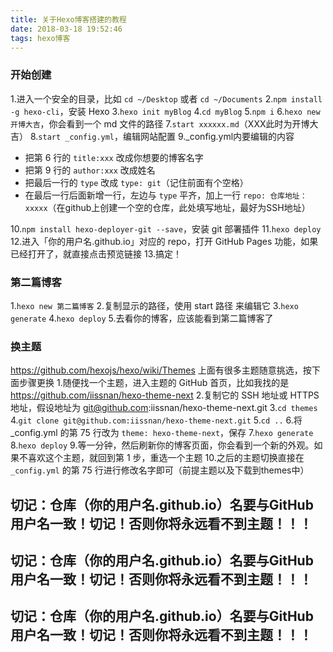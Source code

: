 ```yaml
---
title: 关于Hexo博客搭建的教程
date: 2018-03-18 19:52:46
tags: hexo博客
---
```

### 开始创建
1.进入一个安全的目录，比如 `cd ~/Desktop` 或者 `cd ~/Documents`
2.`npm install -g hexo-cli`，安装 Hexo
3.`hexo init myBlog`
4.`cd myBlog`
5.`npm i`
6.`hexo new 开博大吉`，你会看到一个 md 文件的路径
7.`start xxxxxx.md`（XXX此时为开博大吉）
8.`start _config.yml`，编辑网站配置
9._config.yml内要编辑的内容
- 把第 6 行的 `title:xxx`  改成你想要的博客名字
- 把第 9 行的 `author:xxx` 改成姓名
- 把最后一行的 `type` 改成 `type: git`（记住前面有个空格）
- 在最后一行后面新增一行，左边与 `type` 平齐，加上一行 `repo: 仓库地址：xxxxx`（在github上创建一个空的仓库，此处填写地址，最好为SSH地址）  

10.`npm install hexo-deployer-git --save`，安装 git 部署插件
11.`hexo deploy`
12.进入「你的用户名.github.io」对应的 repo，打开 GitHub Pages 功能，如果已经打开了，就直接点击预览链接
13.搞定！
### 第二篇博客
1.`hexo new 第二篇博客`
2.复制显示的路径，使用 start 路径 来编辑它
3.`hexo generate`
4.`hexo deploy`
5.去看你的博客，应该能看到第二篇博客了
### 换主题
https://github.com/hexojs/hexo/wiki/Themes 上面有很多主题随意挑选，按下面步骤更换
1.随便找一个主题，进入主题的 GitHub 首页，比如我找的是 https://github.com/iissnan/hexo-theme-next
2.复制它的 SSH 地址或 HTTPS 地址，假设地址为 git@github.com:iissnan/hexo-theme-next.git
3.`cd themes`
4.`git clone git@github.com:iissnan/hexo-theme-next.git`
5.`cd ..`
6.将 _config.yml 的第 75 行改为 `theme: hexo-theme-next`，保存
7.`hexo generate`
8.`hexo deploy`
9.等一分钟，然后刷新你的博客页面，你会看到一个新的外观。如果不喜欢这个主题，就回到第 1 步，重选一个主题
10.之后的主题切换直接在`_config.yml` 的第 75 行进行修改名字即可（前提主题以及下载到themes中）
## 切记：仓库（你的用户名.github.io）名要与GitHub用户名一致！切记！否则你将永远看不到主题！！！
## 切记：仓库（你的用户名.github.io）名要与GitHub用户名一致！切记！否则你将永远看不到主题！！！
## 切记：仓库（你的用户名.github.io）名要与GitHub用户名一致！切记！否则你将永远看不到主题！！！